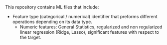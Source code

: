 This repository contains ML files that include:
  - Feature type (categorical / numerical) identifier that preforms different operations depending on its data type.
    - Numeric features: General Statistics, 
                        regularized and non regularized linear regression (Ridge, Lasso),
                        significant features with respect to the target.  
